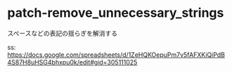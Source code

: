 # patch-remove_unnecessary_strings
スペースなどの表記の揺らぎを解消する

ss:
https://docs.google.com/spreadsheets/d/1ZeHQKOepuPm7v5fAFXKiQiPdB4S87H8uHSG4bhxpu0k/edit#gid=305111025
